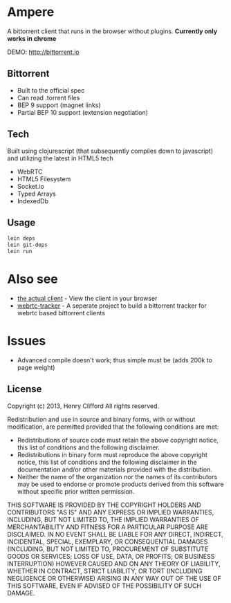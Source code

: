 # Ampere

A bittorrent client that runs in the browser without plugins. **Currently only works in chrome**

DEMO: http://bittorrent.io

## Bittorrent

* Built to the official spec 
* Can read .torrent files
* BEP 9 support (magnet links)
* Partial BEP 10 support (extension negotiation)

## Tech

Built using clojurescript (that subsequently compiles down to javascript) and utilizing the latest in HTML5 tech
* WebRTC
* HTML5 Filesystem
* Socket.io
* Typed Arrays
* IndexedDb

## Usage

```bash
lein deps
lein git-deps
lein run
```

# Also see

* [the actual client](http://bittorrent.io) - View the client in your browser
* [webrtc-tracker](https://github.com/hcliff/webrtc-tracker-nodejs) - A seperate project to build a bittorrent tracker for webrtc based bittorrent clients

# Issues

* Advanced compile doesn't work; thus simple must be (adds 200k to page weight)

## License

Copyright (c) 2013, Henry Clifford
All rights reserved.

Redistribution and use in source and binary forms, with or without
modification, are permitted provided that the following conditions are met:
* Redistributions of source code must retain the above copyright
   notice, this list of conditions and the following disclaimer.
* Redistributions in binary form must reproduce the above copyright
   notice, this list of conditions and the following disclaimer in the
   documentation and/or other materials provided with the distribution.
* Neither the name of the organization nor the
   names of its contributors may be used to endorse or promote products
   derived from this software without specific prior written permission.

THIS SOFTWARE IS PROVIDED BY THE COPYRIGHT HOLDERS AND CONTRIBUTORS "AS IS" AND
ANY EXPRESS OR IMPLIED WARRANTIES, INCLUDING, BUT NOT LIMITED TO, THE IMPLIED
WARRANTIES OF MERCHANTABILITY AND FITNESS FOR A PARTICULAR PURPOSE ARE
DISCLAIMED. IN NO EVENT SHALL <COPYRIGHT HOLDER> BE LIABLE FOR ANY
DIRECT, INDIRECT, INCIDENTAL, SPECIAL, EXEMPLARY, OR CONSEQUENTIAL DAMAGES
(INCLUDING, BUT NOT LIMITED TO, PROCUREMENT OF SUBSTITUTE GOODS OR SERVICES;
LOSS OF USE, DATA, OR PROFITS; OR BUSINESS INTERRUPTION) HOWEVER CAUSED AND
ON ANY THEORY OF LIABILITY, WHETHER IN CONTRACT, STRICT LIABILITY, OR TORT
(INCLUDING NEGLIGENCE OR OTHERWISE) ARISING IN ANY WAY OUT OF THE USE OF THIS
SOFTWARE, EVEN IF ADVISED OF THE POSSIBILITY OF SUCH DAMAGE.